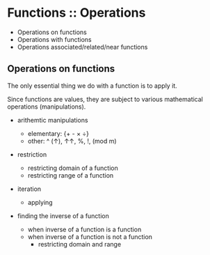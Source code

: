 # Functions :: Operations

- Operations on functions
- Operations with functions
- Operations associated/related/near functions

## Operations on functions

The only essential thing we do with a function is to apply it.

Since functions are values, they are subject to various mathematical operations (manipulations).
- arithemtic manipulations
  - elementary: {+ - × ÷}
  - other: ^ (↑), ↑↑, %, !, (mod m)
- restriction
  - restricting domain of a function
  - restricting range of a function
- iteration
  - applying



- finding the inverse of a function
  - when inverse of a function is a function
  - when inverse of a function is not a function
    - restricting domain and range
